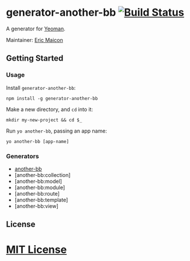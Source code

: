 # generator-another-bb [![Build Status](https://secure.travis-ci.org/ericmaicon/generator-another-bb.png?branch=master)](https://travis-ci.org/ericmaicon/generator-another-bb)

A generator for [Yeoman](http://yeoman.io).

Maintainer: [Eric Maicon](https://github.com/ericmaicon)


## Getting Started

### Usage

Install `generator-another-bb`:
```
npm install -g generator-another-bb
```

Make a new directory, and `cd` into it:
```
mkdir my-new-project && cd $_
```

Run `yo another-bb`, passing an app name:
```
yo another-bb [app-name]
```

### Generators

* [another-bb](#app)
* [another-bb:collection]
* [another-bb:model]
* [another-bb:module]
* [another-bb:route]
* [another-bb:template]
* [another-bb:view]


## License

[MIT License](http://en.wikipedia.org/wiki/MIT_License)
=======
